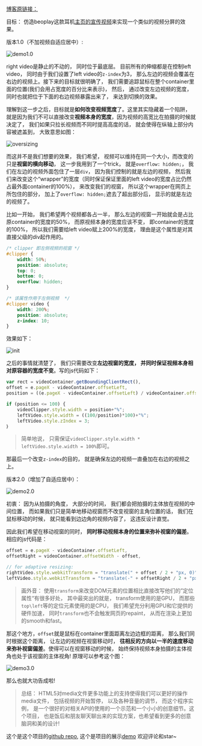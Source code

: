 [博客原链接：](http://chocoluffy.com/2016/04/23/%E5%88%9B%E6%84%8F%E8%A7%86%E9%A2%91%E5%88%86%E5%B1%8F-HTML5-JS/)

目标： 仿造beoplay这款耳机[主页的宣传视频](http://www.beoplay.com/products/beoplayh7?_ga=1.127614725.969767543.1461077943#video)来实现一个类似的视频分屏的效果。

版本1.0（不加视频自适应居中）:

![demo1.0](https://dl.dropboxusercontent.com/s/zppojylzfsyk6in/screensplit1.0.gif?dl=0)

right video是静止的不动的， 同时位于最底层。 目前所有的伸缩都是在控制left video， 同时由于我们设置了left video的`z-index`为3， 那么左边的视频会覆盖在右边的视频上。接下来的目标就很明确了， 我们需要追踪鼠标在整个container里面的位置(我们会用占宽度的百分比来表示)， 然后， 通过改变左边视频的宽度， 同时也就把位于下面的右边视频暴露出来了， 来达到切换的效果。

理解到这一步之后，目标就是**如何改变视频宽度**了。这里其实隐藏着一个陷阱， 就是因为我们不可以直接改变**视频本身的宽度**，因为视频的高宽比在拍摄的时候就决定了， 我们如果只拉长视频而不同时提高高度的话， 就会使得在纵轴上部分内容被遮盖到， 大致意思如图：

![oversizing](http://ww2.sinaimg.cn/large/c5ee78b5gw1f37ixae23nj219e0oe77a.jpg)

而这并不是我们想要的效果， 我们希望， 视频可以维持在同一个大小，而改变的只是**视窗的横向移动**，
这一步我用到了一个trick， 就是`overflow: hidden;`， 我们在左边的视频外面包住了一层`div`， 因为我们控制的就是左边的视频， 然后我们来改变这个“wrapper”的宽度（同时保证保证里面的left video的宽度占比仍然占最外面container的100%）， 来改变我们的视窗， 所以这个wrapper在网页上所包住的部分， 加上了`overflow: hidden;`遮去了超出部分后， 显示的就是左边的视频了。

比如一开始， 我们希望两个视频都各占一半， 那么左边的视窗一开始就会是占比原container的宽度的50%， 而原视频本身的宽度应该不变， 即container的宽度的100%， 所以我们需要给left video赋上200%的宽度， 理由是这个属性是对其直接父级的div起作用的。

```css
/* clipper 即左侧视频的视窗 */
#clipper {
	width: 50%;
	position: absolute;
	top: 0;
	bottom: 0;
	overflow: hidden;
}

/* 该属性作用于左侧视频  */
#clipper video {
	width: 200%;
	position: absolute;
	z-index: 10;
}
```

效果如下：

![init](http://ww2.sinaimg.cn/large/c5ee78b5gw1f37j53tshej21a20o643j.jpg)

之后的事情就清楚了， 我们只需要改变**左边视窗的宽度， 并同时保证视频本身相对原容器的宽度不变**。写的js代码如下：

```javascript
var rect = videoContainer.getBoundingClientRect(),
offset = e.pageX - videoContainer.offsetLeft,
position = ((e.pageX - videoContainer.offsetLeft) / videoContainer.offsetWidth) * 100;

if (position <= 100) {
	videoClipper.style.width = position+"%";
	leftVideo.style.width = ((100/position)*100)+"%";
	leftVideo.style.zIndex = 3;
｝
```

> 简单地说， 只需保证`videoClipper.style.width * leftVideo.style.width = 100%`即可。

那最后一个改变`z-index`的目的， 就是确保左边的视频一直叠加在右边的视频之上。

版本2.0（增加了自适应居中）：

![demo2.0](https://dl.dropboxusercontent.com/s/8y6fr3ib87yz9h7/screensplit2.0.gif?dl=0)

初衷： 因为从拍摄的角度， 大部分的时间， 我们都会把拍摄的主体放在视频的中间位置， 而如果我们只是简单地移动视窗而不改变视窗的主角位置的话， 我们在鼠标移动的时候， 就只能看到边边角的视频内容了， 这违反设计直觉。

因此我们希望在移动视窗的同时， **同时移动视频本身的位置来弥补视窗的偏差**。相应的js代码是：

```javascript
offset = e.pageX - videoContainer.offsetLeft,
offsetRight = videoContainer.offsetWidth - offset,

// for adaptive resizing:
rightVideo.style.webkitTransform = "translate(" + offset / 2 + "px, 0)";
leftVideo.style.webkitTransform = "translate(-" + offsetRight / 2 + "px, 0)";
```

> 画外音： 使用`transform`来改变DOM元素的位置相比直接改写他们的”定位属性“有很多好处， 其中最突出的就是， transform使用的是GPU， 而那些`top\left`等的定位元素使用的是CPU， 我们希望充分利用GPU和它提供的硬件加速， 同时`transform`也不会触发网页的repaint， 从而在渲染上更加的smooth和fast。

那这个地方，`offset`就是鼠标在container里面距离左边边框的距离， 那么我们同时根据这个距离， 让左边的视频在视窗移动时， **往相反的方向以一半的速度移动来弥补视窗偏差**。使得可以在视窗移动的时候， 始终保持视频本身拍摄的主体视角也处于该视窗的主体视角! 原理可以参考这个图：

![demo3.0](https://dl.dropboxusercontent.com/s/t99wbc4n3s8c4r7/screensplit3.0.gif?dl=0)

那么也就大功告成啦!

> 总结： HTML5对media文件更多功能上的支持使得我们可以更好的操作media文件， 包括视频的开始暂停， 以及各种音量的调节， 而这个程序实例， 是一个很好的对相关API的使用的一个示范和一个小小的创意细节。这个项目， 也是饭后和朋友聊天聊出来的实现方案，也希望看到更多的创意脑洞和美的设计!

这个是这个项目的[github repo](https://github.com/chocoluffy/screen-split-video), 这个是项目的展示[demo](http://chocoluffy.com/screen-split-video/) 欢迎评论和star~
